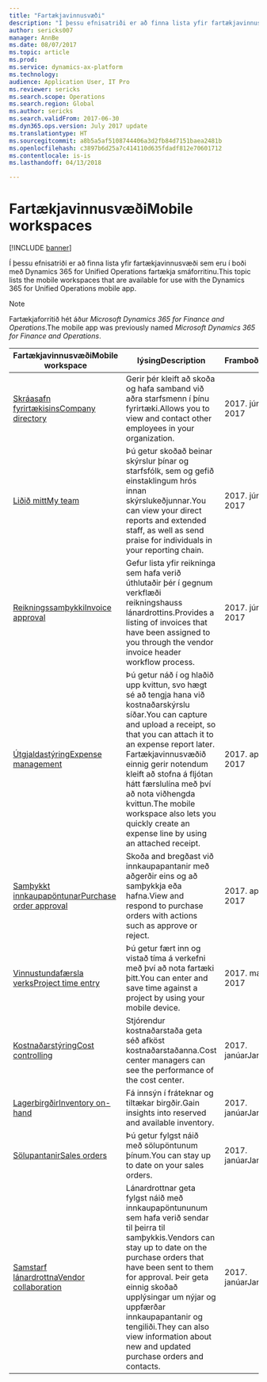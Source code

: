 ```yaml
---
title: "Fartækjavinnusvæði"
description: "Í þessu efnisatriði er að finna lista yfir fartækjavinnusvæði sem eru í boði."
author: sericks007
manager: AnnBe
ms.date: 08/07/2017
ms.topic: article
ms.prod: 
ms.service: dynamics-ax-platform
ms.technology: 
audience: Application User, IT Pro
ms.reviewer: sericks
ms.search.scope: Operations
ms.search.region: Global
ms.author: sericks
ms.search.validFrom: 2017-06-30
ms.dyn365.ops.version: July 2017 update
ms.translationtype: HT
ms.sourcegitcommit: a8b5a5af5108744406a3d2fb84d7151baea2481b
ms.openlocfilehash: c3897b6d25a7c414110d635fdadf812e70601712
ms.contentlocale: is-is
ms.lasthandoff: 04/13/2018

---
```


# <a name="mobile-workspaces"></a><span data-ttu-id="d610a-103">Fartækjavinnusvæði</span><span class="sxs-lookup"><span data-stu-id="d610a-103">Mobile workspaces</span></span>

[!INCLUDE [banner](../includes/banner.md)]

<span data-ttu-id="d610a-104">Í þessu efnisatriði er að finna lista yfir fartækjavinnusvæði sem eru í boði með Dynamics 365 for Unified Operations fartækja smáforritinu.</span><span class="sxs-lookup"><span data-stu-id="d610a-104">This topic lists the mobile workspaces that are available for use with the Dynamics 365 for Unified Operations mobile app.</span></span>

> [!NOTE]
> <span data-ttu-id="d610a-105">Fartækjaforritið hét áður *Microsoft Dynamics 365 for Finance and Operations*.</span><span class="sxs-lookup"><span data-stu-id="d610a-105">The mobile app was previously named *Microsoft Dynamics 365 for Finance and Operations*.</span></span>

| <span data-ttu-id="d610a-106">Fartækjavinnusvæði</span><span class="sxs-lookup"><span data-stu-id="d610a-106">Mobile workspace</span></span>     | <span data-ttu-id="d610a-107">lýsing</span><span class="sxs-lookup"><span data-stu-id="d610a-107">Description</span></span>   | <span data-ttu-id="d610a-108">Framboð</span><span class="sxs-lookup"><span data-stu-id="d610a-108">Availability</span></span>   |
|----------------------|---------------|--------------|
|[<span data-ttu-id="d610a-109">Skráasafn fyrirtækisins</span><span class="sxs-lookup"><span data-stu-id="d610a-109">Company directory</span></span>](company-directory-mobile-workspace.md)| <span data-ttu-id="d610a-110">Gerir þér kleift að skoða og hafa samband við aðra starfsmenn í þínu fyrirtæki.</span><span class="sxs-lookup"><span data-stu-id="d610a-110">Allows you to view and contact other employees in your organization.</span></span>| <span data-ttu-id="d610a-111">2017. júní</span><span class="sxs-lookup"><span data-stu-id="d610a-111">June 2017</span></span> |    
|[<span data-ttu-id="d610a-112">Liðið mitt</span><span class="sxs-lookup"><span data-stu-id="d610a-112">My team</span></span>](manager-self-service-mobile-workspace.md)| <span data-ttu-id="d610a-113">Þú getur skoðað beinar skýrslur þínar og starfsfólk, sem og gefið einstaklingum hrós innan skýrslukeðjunnar.</span><span class="sxs-lookup"><span data-stu-id="d610a-113">You can view your direct reports and extended staff, as well as send praise for individuals in your reporting chain.</span></span>|<span data-ttu-id="d610a-114">2017. júní</span><span class="sxs-lookup"><span data-stu-id="d610a-114">June 2017</span></span> |     
|[<span data-ttu-id="d610a-115">Reikningssamþykki</span><span class="sxs-lookup"><span data-stu-id="d610a-115">Invoice approval</span></span>](invoice-approval-mobile-workspace.md)| <span data-ttu-id="d610a-116">Gefur lista yfir reikninga sem hafa verið úthlutaðir þér í gegnum verkflæði reikningshauss lánardrottins.</span><span class="sxs-lookup"><span data-stu-id="d610a-116">Provides a listing of invoices that have been assigned to you through the vendor invoice header workflow process.</span></span>| <span data-ttu-id="d610a-117">2017. júní</span><span class="sxs-lookup"><span data-stu-id="d610a-117">June 2017</span></span>   |
| [<span data-ttu-id="d610a-118">Útgjaldastýring</span><span class="sxs-lookup"><span data-stu-id="d610a-118">Expense management</span></span>](../../financials/expense-management/expense-management-mobile-workspace.md) | <span data-ttu-id="d610a-119">Þú getur náð í og hlaðið upp kvittun, svo hægt sé að tengja hana við kostnaðarskýrslu síðar.</span><span class="sxs-lookup"><span data-stu-id="d610a-119">You can capture and upload a receipt, so that you can attach it to an expense report later.</span></span> <span data-ttu-id="d610a-120">Fartækjavinnusvæðið einnig gerir notendum kleift að stofna á fljótan hátt færslulína með því að nota viðhengda kvittun.</span><span class="sxs-lookup"><span data-stu-id="d610a-120">The mobile workspace also lets you quickly create an expense line by using an attached receipt.</span></span> | <span data-ttu-id="d610a-121">2017. apríl</span><span class="sxs-lookup"><span data-stu-id="d610a-121">April 2017</span></span> |
| [<span data-ttu-id="d610a-122">Samþykkt innkaupapöntunar</span><span class="sxs-lookup"><span data-stu-id="d610a-122">Purchase order approval</span></span>](../../supply-chain/procurement/purchase-order-mobile-workspace.md) | <span data-ttu-id="d610a-123">Skoða and bregðast við innkaupapantanir með aðgerðir eins og að samþykkja eða hafna.</span><span class="sxs-lookup"><span data-stu-id="d610a-123">View and respond to purchase orders with actions such as approve or reject.</span></span> | <span data-ttu-id="d610a-124">2017. apríl</span><span class="sxs-lookup"><span data-stu-id="d610a-124">April 2017</span></span> |
| [<span data-ttu-id="d610a-125">Vinnustundafærsla verks</span><span class="sxs-lookup"><span data-stu-id="d610a-125">Project time entry</span></span>](../../financials/project-management/project-time-entry-mobile-workspace.md) | <span data-ttu-id="d610a-126">Þú getur fært inn og vistað tíma á verkefni með því að nota fartæki þitt.</span><span class="sxs-lookup"><span data-stu-id="d610a-126">You can enter and save time against a project by using your mobile device.</span></span> | <span data-ttu-id="d610a-127">2017. mars</span><span class="sxs-lookup"><span data-stu-id="d610a-127">March 2017</span></span> |
| [<span data-ttu-id="d610a-128">Kostnaðarstýring</span><span class="sxs-lookup"><span data-stu-id="d610a-128">Cost controlling</span></span>](../../financials/cost-accounting/cost-controlling-mobile-workspace.md)     | <span data-ttu-id="d610a-129">Stjórendur kostnaðarstaða geta séð afköst kostnaðarstaðanna.</span><span class="sxs-lookup"><span data-stu-id="d610a-129">Cost center managers can see the performance of the cost center.</span></span>                                                                                               |  <span data-ttu-id="d610a-130">2017. janúar</span><span class="sxs-lookup"><span data-stu-id="d610a-130">January 2017</span></span>        |
| [<span data-ttu-id="d610a-131">Lagerbirgðir</span><span class="sxs-lookup"><span data-stu-id="d610a-131">Inventory on-hand</span></span>](../../supply-chain/inventory/inventory-on-hand-mobile-workspace.md)    | <span data-ttu-id="d610a-132">Fá innsýn í fráteknar og tiltækar birgðir.</span><span class="sxs-lookup"><span data-stu-id="d610a-132">Gain insights into reserved and available inventory.</span></span>                                                                                                    |   <span data-ttu-id="d610a-133">2017. janúar</span><span class="sxs-lookup"><span data-stu-id="d610a-133">January 2017</span></span>       |
| [<span data-ttu-id="d610a-134">Sölupantanir</span><span class="sxs-lookup"><span data-stu-id="d610a-134">Sales orders</span></span>](../../supply-chain/sales-marketing/sales-orders-mobile-workspace.md)         | <span data-ttu-id="d610a-135">Þú getur fylgst náið með sölupöntunum þínum.</span><span class="sxs-lookup"><span data-stu-id="d610a-135">You can stay up to date on your sales orders.</span></span>                                                                                                                          |  <span data-ttu-id="d610a-136">2017. janúar</span><span class="sxs-lookup"><span data-stu-id="d610a-136">January 2017</span></span>                  |
| [<span data-ttu-id="d610a-137">Samstarf lánardrottna</span><span class="sxs-lookup"><span data-stu-id="d610a-137">Vendor collaboration</span></span>](../../supply-chain/procurement/vendor-collaboration-mobile-workspace.md) | <span data-ttu-id="d610a-138">Lánardrottnar geta fylgst náið með innkaupapöntununum sem hafa verið sendar til þeirra til samþykkis.</span><span class="sxs-lookup"><span data-stu-id="d610a-138">Vendors can stay up to date on the purchase orders that have been sent to them for approval.</span></span> <span data-ttu-id="d610a-139">Þeir geta einnig skoðað upplýsingar um nýjar og uppfærðar innkaupapantanir og tengiliði.</span><span class="sxs-lookup"><span data-stu-id="d610a-139">They can also view information about new and updated purchase orders and contacts.</span></span> |<span data-ttu-id="d610a-140">2017. janúar</span><span class="sxs-lookup"><span data-stu-id="d610a-140">January 2017</span></span>    |



